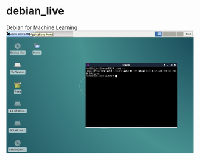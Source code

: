 # debian_live
Debian for Machine Learning 
<br>
<img src="https://raw.githubusercontent.com/codesource9/debian_live/master/xfce.jpg"> 
